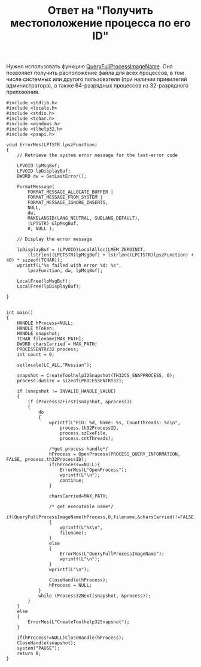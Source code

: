 ﻿---
title: "Ответ на \"Получить местоположение процесса по его ID\""
se.owner.user_id: 240512
se.owner.display_name: "MSDN.WhiteKnight"
se.owner.link: "https://ru.stackoverflow.com/users/240512/msdn-whiteknight"
se.answer_id: 774866
se.question_id: 654400
se.post_type: answer
se.score: 1
se.is_accepted: False
---
<p>Нужно использовать функцию <a href="https://msdn.microsoft.com/en-us/library/windows/desktop/ms684919(v=vs.85).aspx" rel="nofollow noreferrer">QueryFullProcessImageName</a>. Она позволяет получить расположение файла для всех процессов, в том числе системных или другого пользователя (при наличии привилегий администратора), а также 64-разрядных процессов из 32-разрядного приложения. </p>

<pre><code>#include &lt;stdlib.h&gt;
#include &lt;locale.h&gt;
#include &lt;stdio.h&gt;
#include &lt;tchar.h&gt;
#include &lt;windows.h&gt;
#include &lt;tlhelp32.h&gt;
#include &lt;psapi.h&gt;    

void ErrorMes(LPTSTR lpszFunction) 
{ 
    // Retrieve the system error message for the last-error code

    LPVOID lpMsgBuf;
    LPVOID lpDisplayBuf;
    DWORD dw = GetLastError(); 

    FormatMessage(
        FORMAT_MESSAGE_ALLOCATE_BUFFER | 
        FORMAT_MESSAGE_FROM_SYSTEM |
        FORMAT_MESSAGE_IGNORE_INSERTS,
        NULL,
        dw,
        MAKELANGID(LANG_NEUTRAL, SUBLANG_DEFAULT),
        (LPTSTR) &amp;lpMsgBuf,
        0, NULL );

    // Display the error message 

    lpDisplayBuf = (LPVOID)LocalAlloc(LMEM_ZEROINIT, 
        (lstrlen((LPCTSTR)lpMsgBuf) + lstrlen((LPCTSTR)lpszFunction) + 40) * sizeof(TCHAR)); 
    wprintf(L"%s failed with error %d: %s", 
        lpszFunction, dw, lpMsgBuf);     

    LocalFree(lpMsgBuf);
    LocalFree(lpDisplayBuf);

}


int main()
{
    HANDLE hProcess=NULL;
    HANDLE hToken;
    HANDLE snapshot;
    TCHAR filename[MAX_PATH];
    DWORD charsCarried = MAX_PATH;
    PROCESSENTRY32 process;
    int count = 0;

    setlocale(LC_ALL,"Russian");

    snapshot = CreateToolhelp32Snapshot(TH32CS_SNAPPROCESS, 0);
    process.dwSize = sizeof(PROCESSENTRY32);

    if (snapshot != INVALID_HANDLE_VALUE)
    {
        if (Process32First(snapshot, &amp;process))
        {
            do
            {
                wprintf(L"PID: %d, Name: %s, CountThreads: %d\n",                    
                    process.th32ProcessID,
                    process.szExeFile,
                    process.cntThreads);                                

                /*get process handle*/
                hProcess = OpenProcess(PROCESS_QUERY_INFORMATION, FALSE, process.th32ProcessID);
                if(hProcess==NULL){
                    ErrorMes(L"OpenProcess");
                    wprintf(L"\n");
                    continue;
                }

                charsCarried=MAX_PATH;

                /* get executable name*/
                if(QueryFullProcessImageName(hProcess,0,filename,&amp;charsCarried)!=FALSE)
                {
                    wprintf(L"%s\n",                    
                    filename);
                }
                else
                {
                    ErrorMes(L"QueryFullProcessImageName");
                    wprintf(L"\n");
                }
                wprintf(L"\n");

                CloseHandle(hProcess);  
                hProcess = NULL;
            } 
            while (Process32Next(snapshot, &amp;process));
        }
    }
    else
    {
        ErrorMes(L"CreateToolhelp32Snapshot");
    }

    if(hProcess!=NULL)CloseHandle(hProcess);
    CloseHandle(snapshot);
    system("PAUSE");
    return 0;
}
</code></pre>
